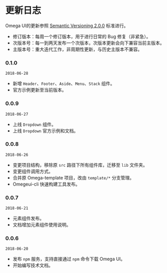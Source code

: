 # 更新日志
Omega UI的更新参照 [Semantic Versioning 2.0.0](https://semver.org/) 标准进行。

- 修订版本：每周一个修订版本，用于进行日常的 Bug 修复（非紧急）。
- 次版本号：每一到两天发布一个次版本，次版本更新会向下兼容当前主版本。
- 主版本号：重大迭代工作，非周期性更新，与历史主版本不兼容。

### 0.1.0
`2018-06-28`
* 新增 `Header`、`Footer`、`Aside`、`Menu`、`Stack` 组件。
* 官方示例更新至当前版本。

### 0.0.9
`2018-06-27`
* 上线 `Dropdown` 组件。
* 上线 `Dropdown` 官方示例和文档。

### 0.0.8
`2018-06-26`
* 变更项目结构，移除原 `src` 路径下所有组件库，迁移至 `lib` 文件夹。
* 变更组件调用方式。
* 合并原 Omega-template 项目，改由 `template/*` 分支管理。
* Omegeui-cli 快速构建工具发布。

### 0.0.7
`2018-06-21`
* 元素组件发布。
* 文档增加元素组件使用说明。

### 0.0.6
`2018-06-20`
* 发布 `npm` 服务，支持直接通过 `npm` 命令下载 Omega UI。
* 开始编写技术文档。